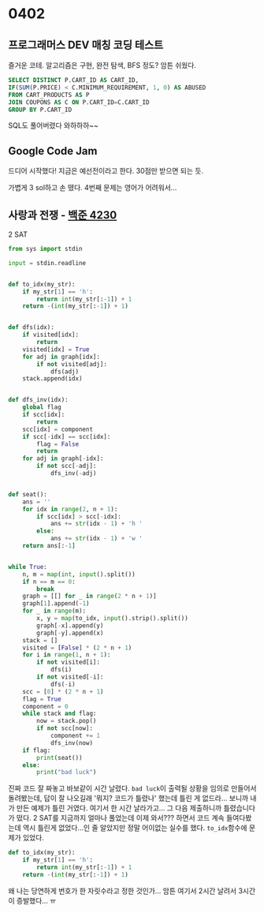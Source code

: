 # 0402



## 프로그래머스 DEV 매칭 코딩 테스트

즐거운 코테. 알고리즘은 구현, 완전 탐색, BFS 정도? 암튼 쉬웠다.

```sql
SELECT DISTINCT P.CART_ID AS CART_ID,
IF(SUM(P.PRICE) < C.MINIMUM_REQUIREMENT, 1, 0) AS ABUSED
FROM CART_PRODUCTS AS P
JOIN COUPONS AS C ON P.CART_ID=C.CART_ID
GROUP BY P.CART_ID
```

SQL도 풀어버렸다 와하하하~~



## Google Code Jam 

드디어 시작했다! 지금은 예선전이라고 한다. 30점만 받으면 되는 듯.

가볍게 3 sol하고 손 뗐다. 4번째 문제는 영어가 어려워서...



## 사랑과 전쟁 - [백준 4230](https://www.acmicpc.net/problem/4230)

2 SAT

```python
from sys import stdin

input = stdin.readline


def to_idx(my_str):
    if my_str[1] == 'h':
        return int(my_str[:-1]) + 1
    return -(int(my_str[:-1]) + 1)


def dfs(idx):
    if visited[idx]:
        return
    visited[idx] = True
    for adj in graph[idx]:
        if not visited[adj]:
            dfs(adj)
    stack.append(idx)


def dfs_inv(idx):
    global flag
    if scc[idx]:
        return
    scc[idx] = component
    if scc[-idx] == scc[idx]:
        flag = False
        return
    for adj in graph[-idx]:
        if not scc[-adj]:
            dfs_inv(-adj)


def seat():
    ans = ''
    for idx in range(2, n + 1):
        if scc[idx] > scc[-idx]:
            ans += str(idx - 1) + 'h '
        else:
            ans += str(idx - 1) + 'w '
    return ans[:-1]


while True:
    n, m = map(int, input().split())
    if n == m == 0:
        break
    graph = [[] for _ in range(2 * n + 1)]
    graph[1].append(-1)
    for _ in range(m):
        x, y = map(to_idx, input().strip().split())
        graph[-x].append(y)
        graph[-y].append(x)
    stack = []
    visited = [False] * (2 * n + 1)
    for i in range(1, n + 1):
        if not visited[i]:
            dfs(i)
        if not visited[-i]:
            dfs(-i)
    scc = [0] * (2 * n + 1)
    flag = True
    component = 0
    while stack and flag:
        now = stack.pop()
        if not scc[now]:
            component += 1
            dfs_inv(now)
    if flag:
        print(seat())
    else:
        print("bad luck")
```

진짜 코드 잘 짜놓고 바보같이 시간 날렸다. `bad luck`이 출력될 상황을 임의로 만들어서 돌려봤는데, 답이 잘 나오길래 '뭐지? 코드가 틀렸나' 했는데 틀린 게 없드라... 보니까 내가 만든 예제가 틀린 거였다. 여기서 한 시간 날라가고... 그 다음 제출하니까 틀렸습니다가 떴다. 2 SAT를 지금까지 얼마나 풀었는데 이제 와서??? 하면서 코드 계속 들여다봤는데 역시 틀린게 없었다...인 줄 알았지만 정말 어이없는 실수를 했다. `to_idx`함수에 문제가 있었다.

```python 
def to_idx(my_str):
    if my_str[1] == 'h':
        return int(my_str[:-1]) + 1
    return -(int(my_str[:-1]) + 1)
```

왜 나는 당연하게 번호가 한 자릿수라고 정한 것인가... 암튼 여기서 2시간 날려서 3시간이 증발했다... ㅠ

